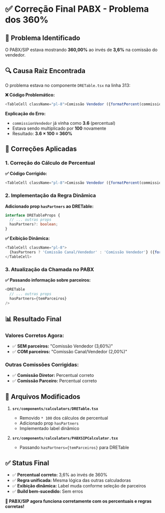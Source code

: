 # ✅ Correção Final PABX - Problema dos 360%

## 🎯 **Problema Identificado**
O PABX/SIP estava mostrando **360,00%** ao invés de **3,6%** na comissão do vendedor.

## 🔍 **Causa Raiz Encontrada**
O problema estava no componente `DRETable.tsx` na linha 313:

**❌ Código Problemático:**
```typescript
<TableCell className="pl-8">Comissão Vendedor ({formatPercent(commissionVendedor * 100)})</TableCell>
```

**Explicação do Erro:**
- `commissionVendedor` já vinha como **3.6** (percentual)
- Estava sendo multiplicado por **100** novamente
- Resultado: **3.6 × 100 = 360%**

## 🔧 **Correções Aplicadas**

### **1. Correção do Cálculo de Percentual**
**✅ Código Corrigido:**
```typescript
<TableCell className="pl-8">Comissão Vendedor ({formatPercent(commissionVendedor)})</TableCell>
```

### **2. Implementação da Regra Dinâmica**
**Adicionado prop `hasPartners` ao DRETable:**
```typescript
interface DRETableProps {
  // ... outras props
  hasPartners?: boolean;
}
```

**✅ Exibição Dinâmica:**
```typescript
<TableCell className="pl-8">
  {hasPartners ? 'Comissão Canal/Vendedor' : 'Comissão Vendedor'} ({formatPercent(commissionVendedor)})
</TableCell>
```

### **3. Atualização da Chamada no PABX**
**✅ Passando informação sobre parceiros:**
```typescript
<DRETable
  // ... outras props
  hasPartners={temParceiros}
/>
```

## 📊 **Resultado Final**

### **Valores Corretos Agora:**
- ✅ **SEM parceiros:** "Comissão Vendedor (3,60%)"
- ✅ **COM parceiros:** "Comissão Canal/Vendedor (2,00%)"

### **Outras Comissões Corrigidas:**
- ✅ **Comissão Diretor:** Percentual correto
- ✅ **Comissão Parceiro:** Percentual correto

## 🎯 **Arquivos Modificados**

1. **`src/components/calculators/DRETable.tsx`**
   - Removido `* 100` dos cálculos de percentual
   - Adicionado prop `hasPartners`
   - Implementado label dinâmico

2. **`src/components/calculators/PABXSIPCalculator.tsx`**
   - Passando `hasPartners={temParceiros}` para DRETable

## ✅ **Status Final**

- ✅ **Percentual correto:** 3,6% ao invés de 360%
- ✅ **Regra unificada:** Mesma lógica das outras calculadoras
- ✅ **Exibição dinâmica:** Label muda conforme seleção de parceiros
- ✅ **Build bem-sucedido:** Sem erros

**🎉 PABX/SIP agora funciona corretamente com os percentuais e regras corretas!**